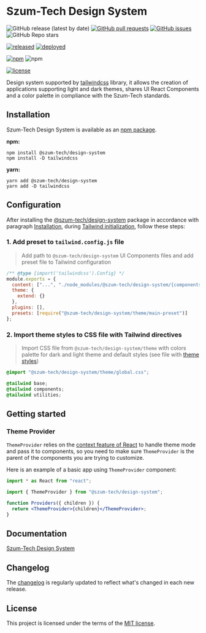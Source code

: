 # Szum-Tech Design System

![GitHub release (latest by date)](https://img.shields.io/github/v/release/JanSzewczyk/design-system)
[![GitHub pull requests](https://img.shields.io/github/issues-pr/JanSzewczyk/design-system)](https://github.com/JanSzewczyk/design-system/pulls)
[![GitHub issues](https://img.shields.io/github/issues/JanSzewczyk/design-system)](https://github.com/JanSzewczyk/design-system/issues)
![GitHub Repo stars](https://img.shields.io/github/stars/JanSzewczyk/design-system?style=social)

[![released](https://github.com/JanSzewczyk/design-system/actions/workflows/publish.yml/badge.svg?branch=main)](https://github.com/JanSzewczyk/design-system/actions/workflows/publish.yml)
[![deployed](https://github.com/JanSzewczyk/design-system/actions/workflows/gh-deploy.yml/badge.svg?branch=main)](https://github.com/JanSzewczyk/design-system/actions/workflows/gh-deploy.yml)

[![npm](https://img.shields.io/npm/v/@szum-tech/design-system)](https://www.npmjs.com/package/@szum-tech/design-system)
![npm](https://img.shields.io/npm/dm/@szum-tech/design-system)

[![license](https://img.shields.io/badge/license-MIT-blue.svg)](https://github.com/JanSzewczyk/design-system/blob/main/LICENSE)

Design system supported by [tailwindcss](https://tailwindcss.com/) library, it allows the creation of applications
supporting light and dark themes, shares UI React Components and a color palette in compliance with the Szum-Tech
standards.

## Installation

Szum-Tech Design System is available as an [npm package](https://www.npmjs.com/package/@szum-tech/design-system).

**npm:**

```shell
npm install @szum-tech/design-system
npm install -D tailwindcss
```

**yarn:**

```shell
yarn add @szum-tech/design-system
yarn add -D tailwindcss
```

## Configuration

After installing the [@szum-tech/design-system](https://www.npmjs.com/package/@szum-tech/design-system) package in
accordance with paragraph [Installation](#Installation), during
[Tailwind initialization](https://tailwindcss.com/docs/installation), follow these steps:

### 1. Add preset to `tailwind.config.js` file

> Add path to `@szum-tech/design-system` UI Components files and add preset file to Tailwind configuration

```js
/** @type {import('tailwindcss').Config} */
module.exports = {
  content: ["...", "./node_modules/@szum-tech/design-system/{components,hooks,contexts}/**/*{js,ts,jsx,tsx}"],
  theme: {
    extend: {}
  },
  plugins: [],
  presets: [require("@szum-tech/design-system/theme/main-preset")]
};
```

### 2. Import theme styles to CSS file with Tailwind directives

> Import CSS file from `@szum-tech/design-system/theme` with colors palette for dark and light theme and default styles
> (see file with [theme styles](https://github.com/JanSzewczyk/design-system/blob/main/src/theme/global.css))

```css
@import "@szum-tech/design-system/theme/global.css";

@tailwind base;
@tailwind components;
@tailwind utilities;
```

## Getting started

### Theme Provider

`ThemeProvider` relies on the [context feature of React](https://reactjs.org/docs/context.html) to handle theme mode and
pass it to components, so you need to make sure `ThemeProvider` is the parent of the components you are trying to
customize.

Here is an example of a basic app using `ThemeProvider` component:

```jsx
import * as React from "react";

import { ThemeProvider } from "@szum-tech/design-system";

function Providers({ children }) {
  return <ThemeProvider>{children}</ThemeProvider>;
}
```

## Documentation

[Szum-Tech Design System](https://janszewczyk.github.io/design-system)

## Changelog

The [changelog](https://github.com/JanSzewczyk/design-system/blob/main/CHANGELOG.md) is regularly updated to reflect
what's changed in each new release.

## License

This project is licensed under the terms of the
[MIT license](https://github.com/JanSzewczyk/design-system/blob/main/LICENSE).
